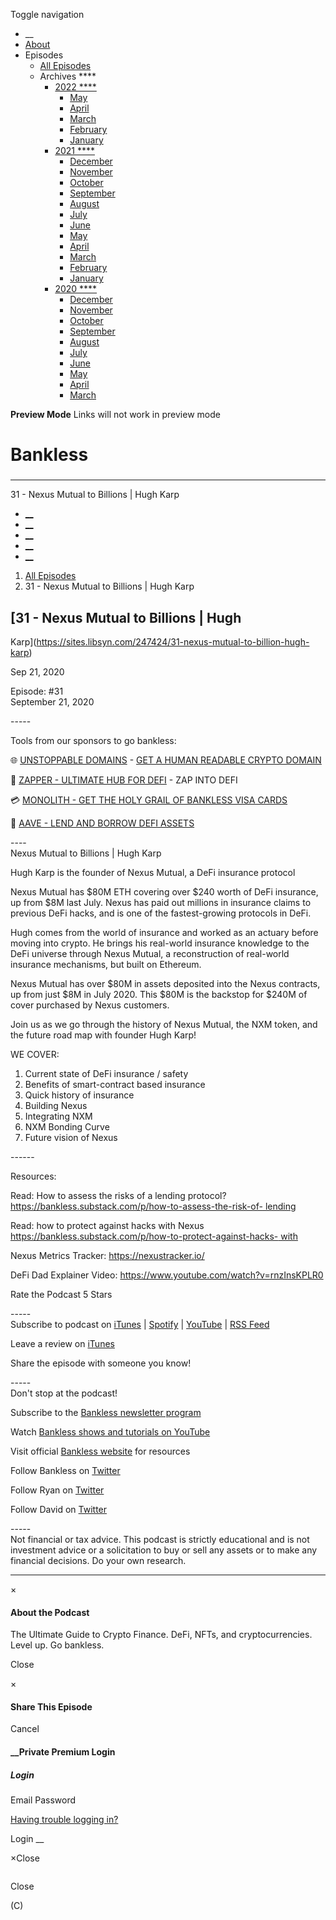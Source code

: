 Toggle navigation [](/247424 "Home Page")

  * __
  * [About]()
  * Episodes 
    * [All Episodes](/247424)
    * Archives ****
      * [2022 ****](/247424/2022)
        * [May](/247424/2022/05)
        * [April](/247424/2022/04)
        * [March](/247424/2022/03)
        * [February](/247424/2022/02)
        * [January](/247424/2022/01)
      * [2021 ****](/247424/2021)
        * [December](/247424/2021/12)
        * [November](/247424/2021/11)
        * [October](/247424/2021/10)
        * [September](/247424/2021/09)
        * [August](/247424/2021/08)
        * [July](/247424/2021/07)
        * [June](/247424/2021/06)
        * [May](/247424/2021/05)
        * [April](/247424/2021/04)
        * [March](/247424/2021/03)
        * [February](/247424/2021/02)
        * [January](/247424/2021/01)
      * [2020 ****](/247424/2020)
        * [December](/247424/2020/12)
        * [November](/247424/2020/11)
        * [October](/247424/2020/10)
        * [September](/247424/2020/09)
        * [August](/247424/2020/08)
        * [July](/247424/2020/07)
        * [June](/247424/2020/06)
        * [May](/247424/2020/05)
        * [April](/247424/2020/04)
        * [March](/247424/2020/03)

**Preview Mode** Links will not work in preview mode

# Bankless

###

* * *

31 - Nexus Mutual to Billions | Hugh Karp

  * [__](http://twitter.com/banklesshq "Visit Us on Twitter")
  * [__](mailto:ryan@mythos.capital "Email This Podcast")
  * [__](http://feeds.libsyn.com/247424/rss "Subscribe to RSS Feed")
  * [__](https://podcasts.apple.com/us/podcast/bankless/id1499409058?ls=1 "Listen on Apple Podcasts")
  * [__](https://open.spotify.com/show/41TNnXSv5ExcQSzEGLlGhy "Listen on Spotify")

  1. [All Episodes](/247424)
  2. 31 - Nexus Mutual to Billions | Hugh Karp

## [31 - Nexus Mutual to Billions | Hugh
Karp](https://sites.libsyn.com/247424/31-nexus-mutual-to-billion-hugh-karp)

Sep 21, 2020

Episode: #31  
September 21, 2020

\-----

Tools from our sponsors to go bankless:

🌐 [UNSTOPPABLE DOMAINS](https://bankless.cc/unstoppable) - [GET A HUMAN
READABLE CRYPTO DOMAIN](https://bankless.cc/unstoppable)

🌈 [ZAPPER - ULTIMATE HUB FOR DEFI](http://bankless.cc/zapper) \- ZAP INTO DEFI

💳 [MONOLITH - GET THE HOLY GRAIL OF BANKLESS VISA
CARDS](https://bankless.cc/monolith)

💸 [AAVE - LEND AND BORROW DEFI ASSETS](https://aave.com/)

\----  
Nexus Mutual to Billions | Hugh Karp

Hugh Karp is the founder of Nexus Mutual, a DeFi insurance protocol  
  
Nexus Mutual has $80M ETH covering over $240 worth of DeFi insurance, up from
$8M last July. Nexus has paid out millions in insurance claims to previous
DeFi hacks, and is one of the fastest-growing protocols in DeFi.

Hugh comes from the world of insurance and worked as an actuary before moving
into crypto. He brings his real-world insurance knowledge to the DeFi universe
through Nexus Mutual, a reconstruction of real-world insurance mechanisms, but
built on Ethereum.

Nexus Mutual has over $80M in assets deposited into the Nexus contracts, up
from just $8M in July 2020. This $80M is the backstop for $240M of cover
purchased by Nexus customers.

Join us as we go through the history of Nexus Mutual, the NXM token, and the
future road map with founder Hugh Karp!

WE COVER:

1) Current state of DeFi insurance / safety  
2) Benefits of smart-contract based insurance  
3) Quick history of insurance  
4) Building Nexus  
5) Integrating NXM  
6) NXM Bonding Curve  
7) Future vision of Nexus  
  
\------  
  
Resources:

Read: How to assess the risks of a lending protocol?  
[https://bankless.substack.com/p/how-to-assess-the-risk-of-
lending](https://bankless.substack.com/p/how-to-assess-the-risk-of-lending)  
  

Read: how to protect against hacks with Nexus  
[ https://bankless.substack.com/p/how-to-protect-against-hacks-
with](https://bankless.substack.com/p/how-to-protect-against-hacks-with)

Nexus Metrics Tracker: <https://nexustracker.io/>

DeFi Dad Explainer Video: <https://www.youtube.com/watch?v=rnzInsKPLR0>



Rate the Podcast 5 Stars

\-----  
Subscribe to podcast on
[iTunes](https://podcasts.apple.com/us/podcast/bankless/id1499409058) |
[Spotify](https://open.spotify.com/show/41TNnXSv5ExcQSzEGLlGhy) |
[YouTube](https://www.youtube.com/c/bankless) | [RSS
Feed](http://podcast.banklesshq.com/)

Leave a review on
[iTunes](https://podcasts.apple.com/us/podcast/bankless/id1499409058)

Share the episode with someone you know!

\-----  
Don't stop at the podcast!

Subscribe to the [Bankless newsletter program](http://bankless.substack.com/)

Watch [Bankless shows and tutorials on
YouTube](https://www.youtube.com/c/bankless)

Visit official [Bankless website](http://banklesshq.com/) for resources

Follow Bankless on [Twitter](https://twitter.com/BanklessHQ)

Follow Ryan on [Twitter](https://twitter.com/ryansadams)

Follow David on [Twitter](https://twitter.com/TrustlessState)

\-----  
Not financial or tax advice. This podcast is strictly educational and is not
investment advice or a solicitation to buy or sell any assets or to make any
financial decisions.  Do your own research.

* * *

×

#### About the Podcast

The Ultimate Guide to Crypto Finance. DeFi, NFTs, and cryptocurrencies. Level
up. Go bankless.

Close

×

#### Share This Episode

Cancel

#### __Private Premium Login

##### Login

Email Password

[Having trouble logging in?](')

Login __

×Close

![]()

Close

(C)

